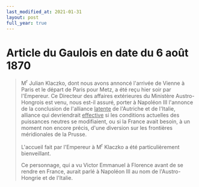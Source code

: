```yaml
---
last_modified_at: 2021-01-31
layout: post
full_year: true
---
```



# Article du Gaulois en date du 6 août 1870

> M<sup>r</sup> Julian Klaczko, dont nous avons annoncé l'arrivée
> de Vienne à Paris et le départ de Paris pour Metz, a été reçu
> hier soir par l'Empereur. Ce Directeur des affaires extérieures du
> Ministère Austro-Hongrois est venu, nous est-il assuré, porter
> à Napoléon III l'annonce de la conclusion de l'alliance <ins>latente</ins>
> de l'Autriche et de l'Italie, alliance qui devriendrait <ins>effective</ins>
> si les conditions actuelles des puissances neutres se modifiaient, ou si
> la France avait besoin, à un moment non encore précis,
> d'une diversion sur les frontières méridionales de la Prusse.
>
> L'accueil fait par l'Empereur à M<sup>r</sup> Klaczko a été
> particulièrement bienveillant.
>
> Ce personnage, qui a vu Victor Emmanuel à Florence
> avant de se rendre en France, aurait parlé à Napoléon III au
> nom de l'Austro-Hongrie et de l'Italie.
